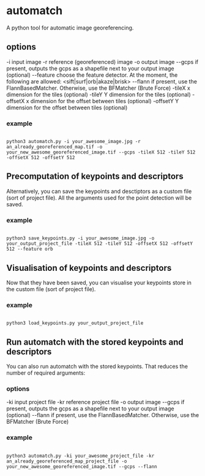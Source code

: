 # automatch
A python tool for automatic image georeferencing.

## options
-i input image
-r reference (georeferenced) image
-o output image
--gcps if present, outputs the gcps as a shapefile next to your output image (optional)
--feature choose the feature detector. At the moment, the following are allowed: <sift|surf|orb|akaze|brisk>
--flann if present, use the FlannBasedMatcher. Otherwise, use the BFMatcher (Brute Force)
-tileX x dimension for the tiles (optional)
-tileY Y dimension for the tiles (optional)
-offsetX x dimension for the offset between tiles (optional)
-offsetY Y dimension for the offset between tiles (optional)

### example
```shell

python3 automatch.py -i your_awesome_image.jpg -r an_already_georeferenced_map.tif -o your_new_awesome_georeferenced_image.tif --gcps -tileX 512 -tileY 512 -offsetX 512 -offsetY 512

```

## Precomputation of keypoints and descriptors
Alternatively, you can save the keypoints and desctiptors as a custom file (sort of project file).
All the arguments used for the point detection will be saved.

### example
```shell

python3 save_keypoints.py -i your_awesome_image.jpg -o your_output_project_file -tileX 512 -tileY 512 -offsetX 512 -offsetY 512 --feature orb

```

## Visualisation of keypoints and descriptors
Now that they have been saved, you can visualise your keypoints store in the custom file (sort of project file).

### example
```shell

python3 load_keypoints.py your_output_project_file

```

## Run automatch with the stored keypoints and descriptors
You can also run automatch with the stored keypoints. That reduces the number of required arguments:

### options
-ki input project file
-kr reference project file
-o output image
--gcps if present, outputs the gcps as a shapefile next to your output image (optional)
--flann if present, use the FlannBasedMatcher. Otherwise, use the BFMatcher (Brute Force)

### example
```shell

python3 automatch.py -ki your_awesome_project_file -kr an_already_georeferenced_map_project_file -o your_new_awesome_georeferenced_image.tif --gcps --flann


```

